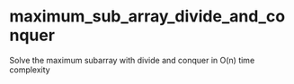 maximum_sub_array_divide_and_conquer
====================================

Solve the maximum subarray with divide and conquer in O(n) time complexity

